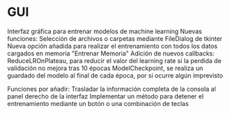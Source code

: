 # GUI
Interfaz gráfica para entrenar modelos de machine learning
Nuevas funciones:
  Selección de archivos o carpetas mediante FileDialog de tkinter
  Nueva opción añadida para realizar el entrenamiento con todos los datos cargados en memoria "Entrenar Memoria"
  Adición de nuevos callbacks:
    ReduceLROnPlateau, para reducir el valor del learning rate si la perdida de validación no mejora tras 10 épocas
    ModelCheckpoint, se realiza un guardado del modelo al final de cada época, por si ocurre algún imprevisto

Funciones por añadir:
  Trasladar la información completa de la consola al panel derecho de la interfaz
  Implementar un método para detener el entrenamiento mediante un botón o una combinación de teclas
